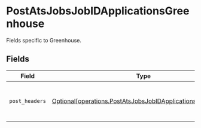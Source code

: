 # PostAtsJobsJobIDApplicationsGreenhouse

Fields specific to Greenhouse.


## Fields

| Field                                                                                                                              | Type                                                                                                                               | Required                                                                                                                           | Description                                                                                                                        |
| ---------------------------------------------------------------------------------------------------------------------------------- | ---------------------------------------------------------------------------------------------------------------------------------- | ---------------------------------------------------------------------------------------------------------------------------------- | ---------------------------------------------------------------------------------------------------------------------------------- |
| `post_headers`                                                                                                                     | [Optional[operations.PostAtsJobsJobIDApplicationsPostHeaders]](../../models/operations/postatsjobsjobidapplicationspostheaders.md) | :heavy_minus_sign:                                                                                                                 | Headers we will pass with `POST` requests to Greenhouse.                                                                           |